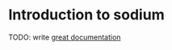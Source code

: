 # Introduction to sodium

TODO: write [great documentation](http://jacobian.org/writing/what-to-write/)
